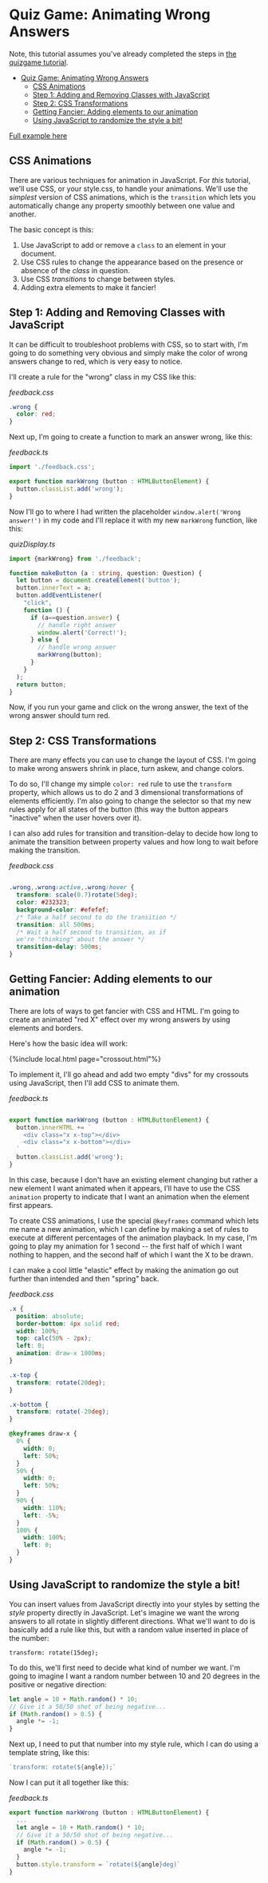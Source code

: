 # Quiz Game: Animating Wrong Answers

Note, this tutorial assumes you've already completed the steps in [the quizgame tutorial](./quizgame.md).

- [Quiz Game: Animating Wrong Answers](#quiz-game-animating-wrong-answers)
  - [CSS Animations](#css-animations)
  - [Step 1: Adding and Removing Classes with JavaScript](#step-1-adding-and-removing-classes-with-javascript)
  - [Step 2: CSS Transformations](#step-2-css-transformations)
  - [Getting Fancier: Adding elements to our animation](#getting-fancier-adding-elements-to-our-animation)
  - [Using JavaScript to randomize the style a bit!](#using-javascript-to-randomize-the-style-a-bit)

[Full example here](https://replit.com/@ThomasHinkle/QuizGame-Full#quiz.ts)
## CSS Animations

There are various techniques for animation in JavaScript. For *this* tutorial, we'll use CSS, or your style.css, to handle your animations. We'll use the *simplest* version of CSS animations, which is the `transition` which lets you automatically change any property smoothly between one value and another.

The basic concept is this:
1. Use JavaScript to add or remove a `class` to an element in your document.
1. Use CSS rules to change the appearance based on the presence or absence of the *class* in question.
1. Use CSS *transitions* to change between styles.
2. Adding extra elements to make it fancier!

## Step 1: Adding and Removing Classes with JavaScript

It can be difficult to troubleshoot problems with CSS, so to start with, I'm going to do something very obvious and simply make the color of wrong answers change to red, which is very easy to notice.

I'll create a rule for the "wrong" class in my CSS like this:

*feedback.css*

```css
.wrong {
  color: red;
}
```

Next up, I'm going to create a function to mark an answer wrong, like this:

*feedback.ts*
```typescript
import './feedback.css';

export function markWrong (button : HTMLButtonElement) {
  button.classList.add('wrong');
}
```

Now I'll go to where I had written the placeholder `window.alert('Wrong answer!')` in my code and I'll replace it with my new `markWrong` function, like this:

*quizDisplay.ts*

```typescript
import {markWrong} from './feedback';

function makeButton (a : string, question: Question) {
  let button = document.createElement('button');
  button.innerText = a;
  button.addEventListener(
    "click",
    function () {
      if (a==question.answer) {
        // handle right answer
        window.alert('Correct!');
      } else {
        // handle wrong answer
        markWrong(button);
      }
    }
  );
  return button;
}
```

Now, if you run your game and click on the wrong answer, the text of the wrong answer should turn red.

## Step 2: CSS Transformations

There are many effects you can use to change the layout of CSS. I'm going to make wrong answers shrink in place, turn askew, and change colors.

To do so, I'll change my simple `color: red` rule to use the `transform` property, which allows us to do 2 and 3 dimensional transformations of elements efficiently. I'm also going to change the selector so that my new rules apply for all states of the button (this way the button appears "inactive" when the user hovers over it).

I can also add rules for transition and transition-delay to decide how long to animate the transition between property values and how long to wait before making the transition.

_feedback.css_

```css

.wrong,.wrong:active,.wrong:hover {
  transform: scale(0.7)rotate(5deg);
  color: #232323;
  background-color: #efefef;
  /* Take a half second to do the transition */
  transition: all 500ms;
  /* Wait a half second to transition, as if
  we're "thinking" about the answer */
  transition-delay: 500ms;
}

```

## Getting Fancier: Adding elements to our animation

There are lots of ways to get fancier with CSS and HTML. I'm going to create an animated "red X" effect over my wrong answers by using elements and borders.

Here's how the basic idea will work:

{%include local.html page="crossout.html"%}

To implement it, I'll go ahead and add two empty "divs" for my crossouts using JavaScript, then I'll add CSS to animate them.

*feedback.ts*

```typescript

export function markWrong (button : HTMLButtonElement) {  
  button.innerHTML += `
    <div class="x x-top"></div>
    <div class="x x-bottom"></div>    
  `
  button.classList.add('wrong');
}
```

In this case, because I don't have an existing element changing but rather a new element I want animated when it appears, I'll have to use the CSS `animation` property to indicate that I want an animation when the element first appears.

To create CSS animations, I use the special `@keyframes` command which lets me name a new animation, which I can define by making a set of rules to execute at different percentages of the animation playback. In my case, I'm going to play my animation for 1 second -- the first half of which I want nothing to happen, and the second half of which I want the X to be drawn.

I can make a cool little "elastic" effect by making the animation go out further than intended and then "spring" back.

*feedback.css*
```css
.x {
  position: absolute;
  border-bottom: 4px solid red;
  width: 100%;
  top: calc(50% - 2px);
  left: 0;
  animation: draw-x 1000ms;
}

.x-top {
  transform: rotate(20deg);
}

.x-bottom {
  transform: rotate(-20deg);
}

@keyframes draw-x {
  0% {
    width: 0;
    left: 50%;
  }
  50% {
    width: 0;
    left: 50%;
  }
  90% {
    width: 110%;
    left: -5%;
  }
  100% {
    width: 100%;
    left: 0;
  }
}
```

## Using JavaScript to randomize the style a bit!

You can insert values from JavaScript directly into your styles by setting the *style* property directly in JavaScript. Let's imagine we want the wrong answers to all rotate in slightly different directions. What we'll want to do is basically add a rule like this, but with a random value inserted in place of the number:

`transform: rotate(15deg);`

To do this, we'll first need to decide what kind of number we want. I'm going to imagine I want a random number between 10 and 20 degrees in the positive or negative direction:

```typescript
let angle = 10 + Math.random() * 10;
// Give it a 50/50 shot of being negative...
if (Math.random() > 0.5) {
  angle *= -1;
}
```

Next up, I need to put that number into my style rule, which I can do using a template string, like this:

```typescript
`transform: rotate(${angle});`
```

Now I can put it all together like this:

*feedback.ts*
```typescript
export function markWrong (button : HTMLButtonElement) {
  ...
  let angle = 10 + Math.random() * 10;
  // Give it a 50/50 shot of being negative...
  if (Math.random() > 0.5) {
    angle *= -1;
  }
  button.style.transform = `rotate(${angle}deg)`
}
```

